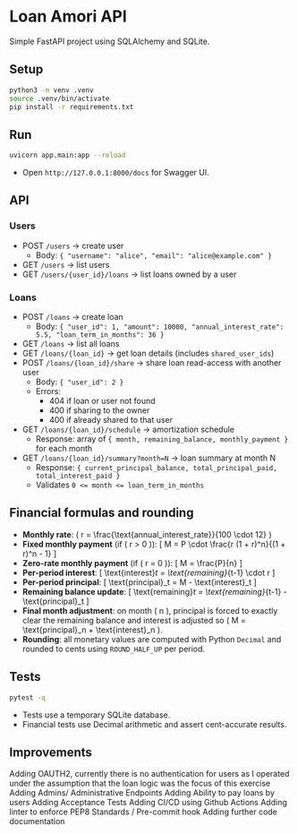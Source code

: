 # Loan Amori API

Simple FastAPI project using SQLAlchemy and SQLite.

## Setup

```bash
python3 -m venv .venv
source .venv/bin/activate
pip install -r requirements.txt
```

## Run

```bash
uvicorn app.main:app --reload
```

- Open `http://127.0.0.1:8000/docs` for Swagger UI.

## API

### Users
- POST `/users` → create user
  - Body: `{ "username": "alice", "email": "alice@example.com" }`
- GET `/users` → list users
- GET `/users/{user_id}/loans` → list loans owned by a user

### Loans
- POST `/loans` → create loan
  - Body: `{ "user_id": 1, "amount": 10000, "annual_interest_rate": 5.5, "loan_term_in_months": 36 }`
- GET `/loans` → list all loans
- GET `/loans/{loan_id}` → get loan details (includes `shared_user_ids`)
- POST `/loans/{loan_id}/share` → share loan read-access with another user
  - Body: `{ "user_id": 2 }`
  - Errors:
    - 404 if loan or user not found
    - 400 if sharing to the owner
    - 400 if already shared to that user
- GET `/loans/{loan_id}/schedule` → amortization schedule
  - Response: array of `{ month, remaining_balance, monthly_payment }` for each month
- GET `/loans/{loan_id}/summary?month=N` → loan summary at month N
  - Response: `{ current_principal_balance, total_principal_paid, total_interest_paid }`
  - Validates `0 <= month <= loan_term_in_months`

## Financial formulas and rounding

- **Monthly rate**: \( r = \frac{\text{annual\_interest\_rate}}{100 \cdot 12} \)
- **Fixed monthly payment** (if \( r > 0 \)):
  \[ M = P \cdot \frac{r (1 + r)^n}{(1 + r)^n - 1} \]
- **Zero-rate monthly payment** (if \( r = 0 \)):
  \[ M = \frac{P}{n} \]
- **Per-period interest**:
  \[ \text{interest}_t = \text{remaining}_{t-1} \cdot r \]
- **Per-period principal**:
  \[ \text{principal}_t = M - \text{interest}_t \]
- **Remaining balance update**:
  \[ \text{remaining}_t = \text{remaining}_{t-1} - \text{principal}_t \]
- **Final month adjustment**: on month \( n \), principal is forced to exactly clear the remaining balance and interest is adjusted so \( M = \text{principal}_n + \text{interest}_n \).
- **Rounding**: all monetary values are computed with Python `Decimal` and rounded to cents using `ROUND_HALF_UP` per period.

## Tests

```bash
pytest -q
```

- Tests use a temporary SQLite database.
- Financial tests use Decimal arithmetic and assert cent-accurate results.

## Improvements
Adding OAUTH2, currently there is no authentication for users as I operated under the assumption that the loan logic was the focus of this exercise 
Adding Admins/ Administrative Endpoints
Adding Ability to pay loans by users 
Adding Acceptance Tests
Adding CI/CD using Github Actions 
Adding linter to enforce PEP8 Standards / Pre-commit hook
Adding further code documentation

